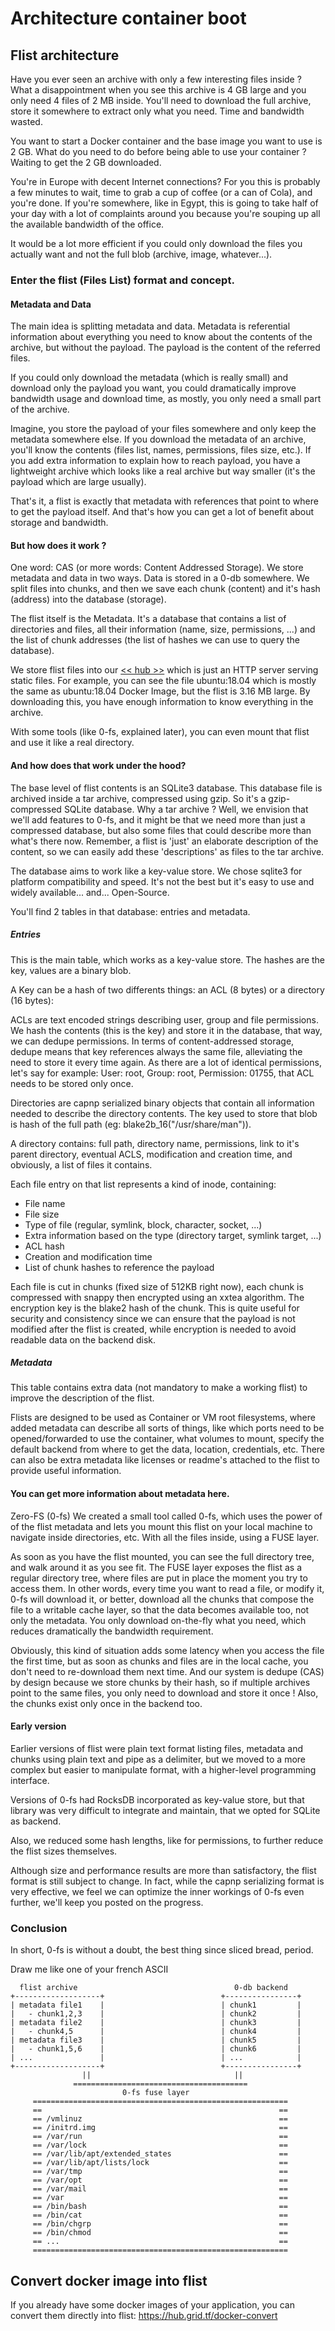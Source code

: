 
# Architecture container boot

<!--
#TODO #48: container boot need to describe how it works
-->

## Flist architecture
Have you ever seen an archive with only a few interesting files inside ? What a disappointment when you see this archive is 4 GB large and you only need 4 files of 2 MB inside. You'll need to download the full archive, store it somewhere to extract only what you need. Time and bandwidth wasted.

You want to start a Docker container and the base image you want to use is 2 GB. What do you need to do before being able to use your container ? Waiting to get the 2 GB downloaded.

You're in Europe with decent Internet connections? For you this is probably a few minutes to wait, time to grab a cup of coffee (or a can of Cola), and you're done. If you're somewhere, like in Egypt, this is going to take half of your day with a lot of complaints around you because you're souping up all the available bandwidth of the office.

It would be a lot more efficient if you could only download the files you actually want and not the full blob (archive, image, whatever...).

### Enter the flist (Files List) format and concept.

#### Metadata and Data
The main idea is splitting metadata and data. Metadata is referential information about everything you need to know about the contents of the archive, but without the payload. The payload is the content of the referred files.

If you could only download the metadata (which is really small) and download only the payload you want, you could dramatically improve bandwidth usage and download time, as mostly, you only need a small part of the archive.

Imagine, you store the payload of your files somewhere and only keep the metadata somewhere else. If you download the metadata of an archive, you'll know the contents (files list, names, permissions, files size, etc.). If you add extra information to explain how to reach payload, you have a lightweight archive which looks like a real archive but way smaller (it's the payload which are large usually).

That's it, a flist is exactly that metadata with references that point to where to get the payload itself. And that's how you can get a lot of benefit about storage and bandwidth.

#### But how does it work ?
One word: CAS (or more words: Content Addressed Storage). We store metadata and data in two ways. Data is stored in a 0-db somewhere. We split files into chunks, and then we save each chunk (content) and it's hash (address) into the database (storage).

The flist itself is the Metadata. It's a database that contains a list of directories and files, all their information (name, size, permissions, ...) and the list of chunk addresses (the list of hashes we can use to query the database).

We store flist files into our [<< hub >>](https://hub.grid.tf) which is just an HTTP server serving static files. For example, you can see the file ubuntu:18.04 which is mostly the same as ubuntu:18.04 Docker Image, but the flist is 3.16 MB large. By downloading this, you have enough information to know everything in the archive.

With some tools (like 0-fs, explained later), you can even mount that flist and use it like a real directory.

#### And how does that work under the hood?
The base level of flist contents is an SQLite3 database. This database file is archived inside a tar archive, compressed using gzip. So it's a gzip-compressed SQLite database.
Why a tar archive ? Well, we envision that we'll add features to 0-fs, and it might be that we need more than just a compressed database, but also some files that could describe more than what's there now. Remember, a flist is 'just' an elaborate description of the content, so we can easily add these 'descriptions' as files to the tar archive.

The database aims to work like a key-value store. We chose sqlite3 for platform compatibility and speed. It's not the best but it's easy to use and widely available... and... Open-Source.

You'll find 2 tables in that database: entries and metadata.

##### Entries
This is the main table, which works as a key-value store. The hashes are the key, values are a binary blob.

A Key can be a hash of two differents things: an ACL (8 bytes) or a directory (16 bytes):

ACLs are text encoded strings describing user, group and file permissions. We hash the contents (this is the key) and store it in the database, that way, we can dedupe permissions. In terms of content-addressed storage, dedupe means that key references always the same file, alleviating the need to store it every time again. As there are a lot of identical permissions, let's say for example: User: root, Group: root, Permission: 01755, that ACL needs to be stored only once.

Directories are capnp serialized binary objects that contain all information needed to describe the directory contents. The key used to store that blob is hash of the full path (eg: blake2b_16("/usr/share/man")).

A directory contains: full path, directory name, permissions, link to it's parent directory, eventual ACLS, modification and creation time, and obviously, a list of files it contains.

Each file entry on that list represents a kind of inode, containing:

- File name
- File size
- Type of file (regular, symlink, block, character, socket, ...)
- Extra information based on the type (directory target, symlink target, ...)
- ACL hash
- Creation and modification time
- List of chunk hashes to reference the payload

Each file is cut in chunks (fixed size of 512KB right now), each chunk is compressed with snappy then encrypted using an xxtea algorithm. The encryption key is the blake2 hash of the chunk. This is quite useful for security and consistency since we can ensure that the payload is not modified after the flist is created, while encryption is needed to avoid readable data on the backend disk.

##### Metadata
This table contains extra data (not mandatory to make a working flist) to improve the description of the flist.

Flists are designed to be used as Container or VM root filesystems, where added metadata can describe all sorts of things, like which ports need to be opened/forwarded to use the container, what volumes to mount, specify the default backend from where to get the data, location, credentials, etc. There can also be extra metadata like licenses or readme's attached to the flist to provide useful information.

#### You can get more information about metadata here.

Zero-FS (0-fs)
We created a small tool called 0-fs, which uses the power of of the flist metadata and lets you mount this flist on your local machine to navigate inside directories, etc. With all the files inside, using a FUSE layer.

As soon as you have the flist mounted, you can see the full directory tree, and walk around it as you see fit. The FUSE layer exposes the flist as a regular directory tree, where files are put in place the moment you try to access them. In other words, every time you want to read a file, or modify it, 0-fs will download it, or better, download all the chunks that compose the file to a writable cache layer, so that the data becomes available too, not only the metadata. You only download on-the-fly what you need, which reduces dramatically the bandwidth requirement.

Obviously, this kind of situation adds some latency when you access the file the first time, but as soon as chunks and files are in the local cache, you don't need to re-download them next time. And our system is dedupe (CAS) by design because we store chunks by their hash, so if multiple archives point to the same files, you only need to download and store it once ! Also, the chunks exist only once in the backend too.

#### Early version
Earlier versions of flist were plain text format listing files, metadata and chunks using plain text and pipe as a delimiter, but we moved to a more complex but easier to manipulate format, with a higher-level programming interface.

Versions of 0-fs had RocksDB incorporated as key-value store, but that library was very difficult to integrate and maintain, that we opted for SQLite as backend.

Also, we reduced some hash lengths, like for permissions, to further reduce the flist sizes themselves.

Although size and performance results are more than satisfactory, the flist format is still subject to change. In fact, while the capnp serializing format is very effective, we feel we can optimize the inner workings of 0-fs even further, we'll keep you posted on the progress.

### Conclusion
In short, 0-fs is without a doubt, the best thing since sliced bread, period.

Draw me like one of your french ASCII
```
  flist archive                                   0-db backend
+-------------------+                          +----------------+
| metadata file1    |                          | chunk1         |
|   - chunk1,2,3    |                          | chunk2         |
| metadata file2    |                          | chunk3         |
|   - chunk4,5      |                          | chunk4         |
| metadata file3    |                          | chunk5         |
|   - chunk1,5,6    |                          | chunk6         |
| ...               |                          | ...            |
+-------------------+                          +----------------+
                ||                                ||
              =======================================
                         0-fs fuse layer
     =========================================================
     ==                                                     == 
     == /vmlinuz                                            ==
     == /initrd.img                                         ==
     == /var/run                                            ==
     == /var/lock                                           ==
     == /var/lib/apt/extended_states                        ==
     == /var/lib/apt/lists/lock                             ==
     == /var/tmp                                            ==
     == /var/opt                                            ==
     == /var/mail                                           ==
     == /var                                                ==
     == /bin/bash                                           ==
     == /bin/cat                                            ==
     == /bin/chgrp                                          ==
     == /bin/chmod                                          ==
     == ...                                                 ==
     =========================================================
```    
## Convert docker image into flist

If you already have some docker images of your application, you can convert them directly into flist: https://hub.grid.tf/docker-convert